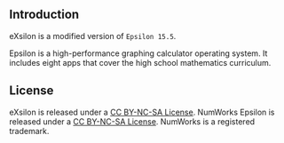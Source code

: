 ## Introduction

eXsilon is a modified version of `Epsilon 15.5`.

Epsilon is a high-performance graphing calculator operating system. It includes eight apps that cover the high school mathematics curriculum.

## License

eXsilon is released under a [CC BY-NC-SA License](https://creativecommons.org/licenses/by-nc-sa/4.0/legalcode).
NumWorks Epsilon is released under a [CC BY-NC-SA License](https://creativecommons.org/licenses/by-nc-sa/4.0/legalcode). NumWorks is a registered trademark.